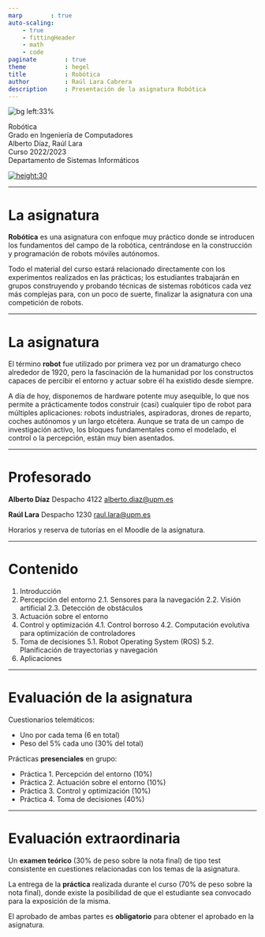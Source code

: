 ```yaml
---
marp        : true
auto-scaling:
    - true
    - fittingHeader
    - math
    - code
paginate        : true
theme           : hegel
title           : Robótica
author          : Raúl Lara Cabrera
description     : Presentación de la asignatura Robótica
---
```

<style>

   .cite-author {
      text-align        : right;
   }
   .cite-author:after {
      color             : orangered;
      font-size         : 125%;
      /* font-style        : italic; */
      font-weight       : bold;
      font-family       : Cambria, Cochin, Georgia, Times, 'Times New Roman', serif;
      padding-right     : 130px;
   }
   .cite-author[data-text]:after {
      content           : " - "attr(data-text) " - ";
   }

   .cite-author p {
      padding-bottom : 40px
   }

</style>

<!-- _class: titlepage -->
![bg left:33%](https://images.unsplash.com/photo-1562758778-e5638b5b6607?ixlib=rb-1.2.1&ixid=MnwxMjA3fDB8MHxwaG90by1wYWdlfHx8fGVufDB8fHx8&auto=format&fit=crop&w=627&q=80)

<div class="title">Robótica</div>
<div class="subtitle">Grado en Ingeniería de Computadores</div>
<div class="author">Alberto Díaz, Raúl Lara</div>
<div class="date">Curso 2022/2023</div>
<div class="organization">Departamento de Sistemas Informáticos</div>

[![height:30](https://img.shields.io/badge/License-CC%20BY--NC--SA%204.0-informational.svg)](https://creativecommons.org/licenses/by-nc-sa/4.0/)

---

# La asignatura

**Robótica** es una asignatura con enfoque muy práctico donde se introducen los fundamentos del campo de la robótica, centrándose en la construcción y programación de robots móviles autónomos.

Todo el material del curso estará relacionado directamente con los experimentos realizados en las prácticas; los estudiantes trabajarán en grupos construyendo y probando técnicas de sistemas robóticos cada vez más complejas para, con un poco de suerte, finalizar la asignatura con una competición de robots.

---

# La asignatura

El término **robot** fue utilizado por primera vez por un dramaturgo checo alrededor de 1920, pero la fascinación de la humanidad por los constructos capaces de percibir el entorno y actuar sobre él ha existido desde siempre.

A día de hoy, disponemos de hardware potente muy asequible, lo que nos permite a prácticamente todos construir (casi) cualquier tipo de robot para múltiples aplicaciones: robots industriales, aspiradoras, drones de reparto, coches autónomos y un largo etcétera. Aunque se trata de un campo de investigación activo, los bloques fundamentales como el modelado, el control o la percepción, están muy bien asentados.

---

# Profesorado

**Alberto Díaz**
Despacho 4122
alberto.diaz@upm.es

**Raúl Lara**
Despacho 1230
raul.lara@upm.es

Horarios y reserva de tutorías en el Moodle de la asignatura.

---

# Contenido

1. Introducción
2. Percepción del entorno
  2.1. Sensores para la navegación
  2.2. Visión artificial
  2.3. Detección de obstáculos
3. Actuación sobre el entorno
4. Control y optimización
  4.1. Control borroso
  4.2. Computación evolutiva para optimización de controladores
5. Toma de decisiones
  5.1. Robot Operating System (ROS)
  5.2. Planificación de trayectorias y navegación
6. Aplicaciones

---

# Evaluación de la asignatura

Cuestionarios telemáticos:

* Uno por cada tema (6 en total)
* Peso del 5% cada uno (30% del total)

Prácticas **presenciales** en grupo:

* Práctica 1. Percepción del entorno (10%)
* Práctica 2. Actuación sobre el entorno (10%)
* Práctica 3. Control y optimización (10%)
* Práctica 4. Toma de decisiones (40%)

---

# Evaluación extraordinaria

Un **examen teórico** (30% de peso sobre la nota final) de tipo test consistente en cuestiones relacionadas con los temas de la asignatura.

La entrega de la **práctica** realizada durante el curso (70% de peso sobre la nota final), donde existe la posibilidad de que el estudiante sea convocado para la exposición de la misma.

El aprobado de ambas partes es **obligatorio** para obtener el aprobado en la asignatura.
